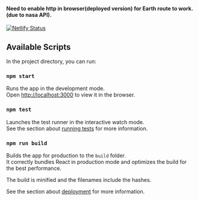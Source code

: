#### Need to enable http in browser(deployed version) for Earth route to work. (due to nasa API).

[![Netlify Status](https://api.netlify.com/api/v1/badges/e8e3f455-bb32-49ab-bea0-09e9ce03c05f/deploy-status)](https://app.netlify.com/sites/nasa-explorer/deploys)

## Available Scripts

In the project directory, you can run:

### `npm start`

Runs the app in the development mode.<br>
Open [http://localhost:3000](http://localhost:3000) to view it in the browser.

### `npm test`

Launches the test runner in the interactive watch mode.<br>
See the section about [running tests](https://facebook.github.io/create-react-app/docs/running-tests) for more information.

### `npm run build`

Builds the app for production to the `build` folder.<br>
It correctly bundles React in production mode and optimizes the build for the best performance.

The build is minified and the filenames include the hashes.<br>

See the section about [deployment](https://facebook.github.io/create-react-app/docs/deployment) for more information.
